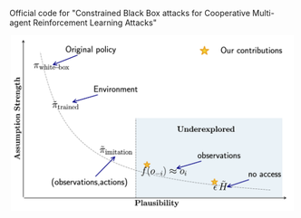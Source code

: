 Official code for "Constrained Black Box attacks for Cooperative Multi-agent Reinforcement Learning Attacks"
<p align="center">
<img src="realistic.png" alt="Our contributions" width="500"/>
</p>

